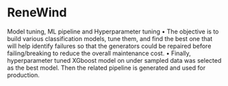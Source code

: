 # ReneWind
Model tuning, ML pipeline and Hyperparameter tuning 
•	The objective is to build various classification models, tune them, and find the best one that will help identify failures so that the generators could be repaired before failing/breaking to reduce the overall maintenance cost.
•	Finally, hyperparameter tuned XGboost model on under sampled data was selected as the best model. Then the related pipeline is generated and used for production. 

